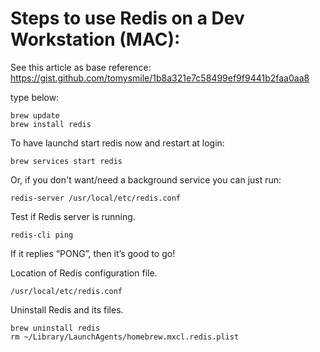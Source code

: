 Steps to use Redis on a Dev Workstation (MAC):
==============================================
See this article as base reference: https://gist.github.com/tomysmile/1b8a321e7c58499ef9f9441b2faa0aa8

type below:

```
brew update
brew install redis
```

To have launchd start redis now and restart at login:
```
brew services start redis
```

Or, if you don't want/need a background service you can just run:

```
redis-server /usr/local/etc/redis.conf
```

Test if Redis server is running.

```
redis-cli ping
```
If it replies “PONG”, then it’s good to go!

Location of Redis configuration file.

```
/usr/local/etc/redis.conf
```

Uninstall Redis and its files.

```
brew uninstall redis
rm ~/Library/LaunchAgents/homebrew.mxcl.redis.plist
```
